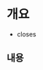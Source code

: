 # 개요

<!--
  몇 번 이슈 해결인지 적기, 참고:
  https://docs.github.com/ko/issues/tracking-your-work-with-issues/linking-a-pull-request-to-an-issue
-->

- closes

## 내용

<!-- 어떤 일을 했는지 간략하게 설명하기 -->

